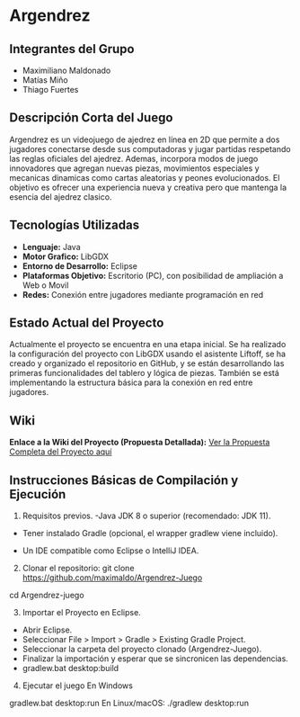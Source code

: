 # Argendrez

## Integrantes del Grupo

- Maximiliano Maldonado 
- Matías Miño   
- Thiago Fuertes  

## Descripción Corta del Juego

Argendrez es un videojuego de ajedrez en línea en 2D que permite a dos jugadores conectarse desde sus computadoras y jugar partidas respetando las reglas oficiales del ajedrez. Ademas, incorpora modos de juego innovadores que agregan nuevas piezas, movimientos especiales y mecanicas dinamicas como cartas aleatorias y peones evolucionados. El objetivo es ofrecer una experiencia nueva y creativa pero que mantenga la esencia del ajedrez clasico.

## Tecnologías Utilizadas

- **Lenguaje:** Java  
- **Motor Grafico:** LibGDX  
- **Entorno de Desarrollo:** Eclipse 
- **Plataformas Objetivo:** Escritorio (PC), con posibilidad de ampliación a Web o Movil  
- **Redes:** Conexión entre jugadores mediante programación en red  

## Estado Actual del Proyecto
Actualmente el proyecto se encuentra en una etapa inicial. Se ha realizado la configuración del proyecto con LibGDX usando el asistente Liftoff, se ha creado y organizado el repositorio en GitHub, y se están desarrollando las primeras funcionalidades del tablero y lógica de piezas. También se está implementando la estructura básica para la conexión en red entre jugadores.

## Wiki
**Enlace a la Wiki del Proyecto (Propuesta Detallada):**
[Ver la Propuesta Completa del Proyecto
aquí](https://github.com/maximaldo/Argendrez-Juego/wiki/Propuesta-del-proyecto-%E2%80%90-Argendrez)

## Instrucciones Básicas de Compilación y Ejecución
1. Requisitos previos.
  -Java JDK 8 o superior (recomendado: JDK 11).

 - Tener instalado Gradle (opcional, el wrapper gradlew viene incluido).
  
 - Un IDE compatible como Eclipse o IntelliJ IDEA.

2. Clonar el repositorio:
git clone https://github.com/maximaldo/Argendrez-Juego

cd Argendrez-juego



3. Importar el Proyecto en Eclipse.

- Abrir Eclipse.
- Seleccionar File > Import > Gradle > Existing Gradle Project.
- Seleccionar la carpeta del proyecto clonado (Argendrez-Juego).
- Finalizar la importación y esperar que se sincronicen las dependencias.
- gradlew.bat desktop:build

4. Ejecutar el juego
En Windows

gradlew.bat desktop:run
En Linux/macOS:  ./gradlew desktop:run
